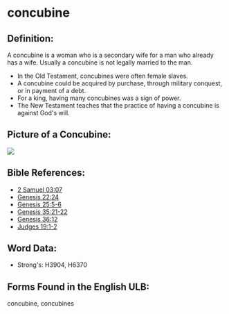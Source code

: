 # concubine

## Definition:

A concubine is a woman who is a secondary wife for a man who already has a wife. Usually a concubine is not legally married to the man.

* In the Old Testament, concubines were often female slaves.
* A concubine could be acquired by purchase, through military conquest, or in payment of a debt.
* For a king, having many concubines was a sign of power.
* The New Testament teaches that the practice of having a concubine is against God's will.

## Picture of a Concubine:

<a href="https://content.bibletranslationtools.org/WycliffeAssociates/en_tw/raw/branch/master/PNGs/c/Concubine.png"><img src="https://content.bibletranslationtools.org/WycliffeAssociates/en_tw/raw/branch/master/PNGs/c/Concubine.png" ></a>

## Bible References:

* [2 Samuel 03:07](rc://en/tn/help/2sa/03/07)
* [Genesis 22:24](rc://en/tn/help/gen/22/24)
* [Genesis 25:5-6](rc://en/tn/help/gen/25/05)
* [Genesis 35:21-22](rc://en/tn/help/gen/35/21)
* [Genesis 36:12](rc://en/tn/help/gen/36/12)
* [Judges 19:1-2](rc://en/tn/help/jdg/19/01)

## Word Data:

* Strong's: H3904, H6370

## Forms Found in the English ULB:

concubine, concubines
